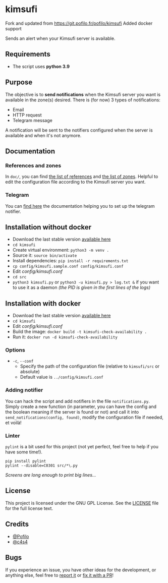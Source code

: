 # kimsufi
Fork and updated from https://git.pofilo.fr/pofilo/kimsufi
Added docker support

Sends an alert when your Kimsufi server is available.

## Requirements

+ The script uses **python 3.9**

## Purpose

The objective is to **send notifications** when the Kimsufi server you want is available in the zone(s) desired.
There is (for now) 3 types of notifications:
+ Email
+ HTTP request
+ Telegram message

A notification will be sent to the notifiers configured when the server is available and when it's not anymore.

## Documentation

### References and zones

In `doc/`, you can find [the list of references](https://github.com/Clemv95/kimsufi-check-availability/blob/master/doc/list-references.md) and [the list of zones](https://github.com/Clemv95/kimsufi-check-availability/blob/master/doc/list-zones.md). Helpful to edit the configuration file according to the Kimsufi server you want.

### Telegram

You can [find here](https://github.com/Clemv95/kimsufi-check-availability/blob/master/doc/notice-telegram.md) the documentation helping you to set up the telegram notifier.

## Installation without docker

+ Download the last stable version [available here](https://github.com/Clemv95/kimsufi-check-availability/releases)
+ `cd kimsufi`
+ Create virtual environment: `python3 -m venv .`
+ Source it: `source bin/activate`
+ Install dependencies: `pip install -r requirements.txt`
+ `cp config/kimsufi.sample.conf config/kimsufi.conf`
+ Edit *config/kimsufi.conf*
+ `cd src`
+ `python3 kimsufi.py` or `python3 -u kimsufi.py > log.txt &` if you want to use it as a daemon *(the PID is given in the first lines of the logs)*

## Installation with docker
+ Download the last stable version [available here](https://github.com/Clemv95/kimsufi-check-availability/releases)
+ `cd kimsufi`
+ Edit *config/kimsufi.conf*
+ Build the image: `docker build -t kimsufi-check-availability .`
+ Run it: `docker run -d kimsufi-check-availability`

### Options

+ `-c`, `--conf`
    + Specify the path of the configuration file (relative to `kimsufi/src` or absolute)
    + Default value is `../config/kimsufi.conf`


### Adding notifier

You can hack the script and add notifiers in the file `notifications.py`. Simply create a new function (in parameter, you can have the config and the boolean meaning if the server is found or not) and call it into `send_notifications(config, found)`, modify the configuration file if needed, et voilà!

### Linter

`pylint` is a bit used for this project (not yet perfect, feel free to help if you have some time!).

```
pip install pylint
pylint --disable=C0301 src/*\.py
```

*Screens are long enough to print big lines...*

## License

This project is licensed under the GNU GPL License. See the [LICENSE](https://github.com/Clemv95/kimsufi-check-availability/blob/master/LICENSE) file for the full license text.

## Credits

+ [@Pofilo](https://git.pofilo.fr/pofilo/)
+ [@c4s4](https://github.com/c4s4)

## Bugs

If you experience an issue, you have other ideas for the development, or anything else, feel free to [report it](https://github.com/Clemv95/kimsufi-check-availability/issues) or  [fix it with a PR](https://github.com/Clemv95/kimsufi-check-availability/pulls)!


